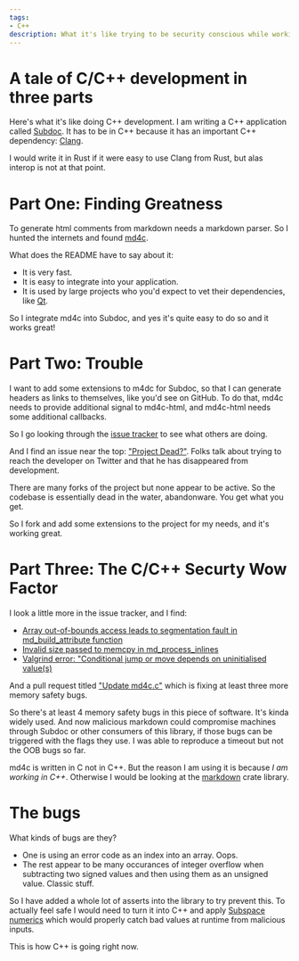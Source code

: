 ```yaml
---
tags:
- C++
description: What it's like trying to be security conscious while working in C++.
---
```

# A tale of C/C++ development in three parts

Here's what it's like doing C++ development. I am writing a C++ application called
[Subdoc](https://github.com/chromium/subspace/tree/main/subdoc). It has
to be in C++ because it has an important C++ dependency: [Clang](https://clang.llvm.org/).

I would write it in Rust if it were easy to use Clang from Rust, but alas interop is not at that
point.

# Part One: Finding Greatness

To generate html comments from markdown needs a markdown parser. So I hunted the internets and found
[md4c](https://github.com/mity/md4c/).

What does the README have to say about it:
* It is very fast.
* It is easy to integrate into your application.
* It is used by large projects who you'd expect to vet their dependencies, like [Qt](https://www.qt.io/).

So I integrate md4c into Subdoc, and yes it's quite easy to do so and it works great!

# Part Two: Trouble

I want to add some extensions to m4dc for Subdoc, so that I can generate headers as links to
themselves, like you'd see on GitHub. To do that, md4c needs to provide additional signal to
md4c-html, and md4c-html needs some additional callbacks.

So I go looking through the [issue tracker](https://github.com/mity/md4c/issues) to see what others
are doing.

And I find an issue near the top: ["Project Dead?"](https://github.com/mity/md4c/issues/192). Folks
talk about trying to reach the developer on Twitter and that he has disappeared from development.

There are many forks of the project but none appear to be active. So the codebase is essentially
dead in the water, abandonware. You get what you get.

So I fork and add some extensions to the project for my needs, and it's working great.

# Part Three: The C/C++ Securty Wow Factor

I look a little more in the issue tracker, and I find:
* [Array out-of-bounds access leads to segmentation fault in md_build_attribute function](https://github.com/mity/md4c/issues/196)
* [Invalid size passed to memcpy in md_process_inlines](https://github.com/mity/md4c/issues/195)
* [Valgrind error: "Conditional jump or move depends on uninitialised value(s)](https://github.com/mity/md4c/issues/176)

And a pull request titled ["Update md4c.c"](https://github.com/mity/md4c/pull/185) which is fixing
at least three more memory safety bugs.

So there's at least 4 memory safety bugs in this piece of software. It's kinda widely used. And
now malicious markdown could compromise machines through Subdoc or other consumers of this library,
if those bugs can be triggered with the flags they use. I was able to reproduce a timeout but not
the OOB bugs so far.

md4c is written in C not in C++. But the reason I am using it is because
*I am working in C++*. Otherwise I would be looking at the
[markdown](https://docs.rs/markdown/1.0.0-alpha.12/markdown/index.html) crate library.

# The bugs

What kinds of bugs are they?
* One is using an error code as an index into an array. Oops.
* The rest appear to be many occurances of integer overflow when subtracting two signed values and
  then using them as an unsigned value. Classic stuff.

So I have added a whole lot of asserts into the library to try prevent this. To actually feel safe
I would need to turn it into C++ and apply
[Subspace numerics](https://danakj.github.io/subspace-docs/sus-num.html) which would properly catch
bad values at runtime from malicious inputs.

This is how C++ is going right now.